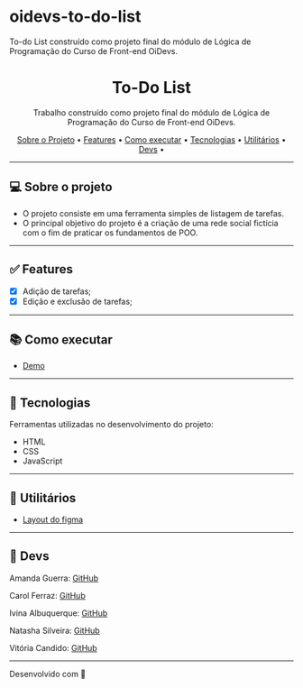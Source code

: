 # oidevs-to-do-list
To-do List construído como projeto final do módulo de Lógica de Programação do Curso de Front-end OiDevs.

<h1 align="center">To-Do List</h1>

<p align="center"> Trabalho construído como projeto final do módulo de Lógica de Programação do Curso de Front-end OiDevs.</p>

<p align="center">
  <a href="#computer-sobre-o-projeto">Sobre o Projeto</a> •
  <a href="#white_check_mark-features">Features</a> •
  <a href="#books-como-executar">Como executar</a> •
  <a href="#hammer-tecnologias">Tecnologias</a> •
  <a href="#hammer-utilitários">Utilitários</a> •
   <a href="#rocket-devs">Devs</a> •
</p>

---

## :computer: Sobre o projeto

- O projeto consiste em uma ferramenta simples de listagem de tarefas.
- O principal objetivo do projeto é a criação de uma rede social fictícia com o fim de praticar os fundamentos de POO.

---

## :white_check_mark: Features
- [x] Adição de tarefas;
- [x] Edição e exclusão de tarefas;

---

## :books: Como executar

- <a href="https://natashasilveira.github.io/oidevs-to-do-list/">Demo</a>

---

## :hammer: Tecnologias

Ferramentas utilizadas no desenvolvimento do projeto:

- HTML
- CSS
- JavaScript

---

## :hammer: Utilitários

- <a href="https://www.figma.com/file/xJayderpYiZp3eaPx8Xoxs/To-do-OiDevs?node-id=0%3A1&t=ElIg4nIGN9Tr3Grb-0" >Layout do figma</a> 

---

## :rocket: Devs
  <p>Amanda Guerra:  <a href="https://github.com/amaendoas">GitHub</a></p>
  <p>Carol Ferraz: <a href="https://github.com/carolferraz">GitHub</b></sub></a><p> 
  <p>Ivina Albuquerque: <a href="https://github.com/Ivina-als">GitHub</b></sub></a><p> 
  <p>Natasha Silveira: <a href="https://github.com/natashasilveira">GitHub</b></sub></a></p>
  <p>Vitória Candido: <a href="https://github.com/vi-lcandido">GitHub</b></sub></a><p> 

---
Desenvolvido com 💜
